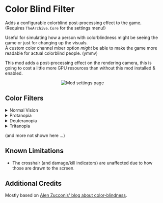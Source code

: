 # Color Blind Filter

Adds a configurable colorblind post-processing effect to the game.  
(Requires `TheArchive.Core` for the settings menu!)

Useful for simulating how a person with colorblindness might be seeing the game or just for changing up the visuals.  
A custom color channel mixer option *might* be able to make the game more readable for actual colorblind people. (ymmv)

This mod adds a post-processing effect on the rendering camera, this is going to cost a little more GPU resources than without this mod installed & enabled.  

<p align="center">
  <img src="https://github.com/user-attachments/assets/b69df2c1-a5ae-47cd-9a51-d99f2a04dfc7" alt="Mod settings page"/>
</p>

## Color Filters

<details>
<summary>Normal Vision</summary>
<p align="center">
  <img src="https://github.com/user-attachments/assets/0e1bb0d0-bf6a-4c67-8431-4efbe9fbe02e" alt="Normal Vision"/>
</p>
</details>

<details>
<summary>Protanopia</summary>
<p align="center">
  <img src="https://github.com/user-attachments/assets/d9e2812c-6480-48b7-87ae-4cea42b891f0" alt="Protanopia"/>
</p>
</details>

<details>
<summary>Deuteranopia</summary>
<p align="center">
  <img src="https://github.com/user-attachments/assets/b520787b-a4e3-42fb-ad7b-7b81189849cd" alt="Deuteranopia"/>
</p>
</details>

<details>
<summary>Tritanopia</summary>
<p align="center">
  <img src="https://github.com/user-attachments/assets/6e021721-dbdf-4f9b-9a19-937b4417e803" alt="Tritanopia"/>
</p>
</details>

(and more not shown here ...)

## Known Limitations

* The crosshair (and damage/kill indicators) are unaffected due to how those are drawn to the screen.

## Additional Credits

Mostly based on [Alen Zucconis' blog about color-blindness](https://www.alanzucconi.com/2015/12/16/color-blindness/).
